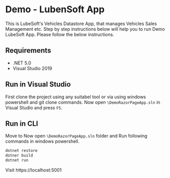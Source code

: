 # Demo - LubenSoft App

This is LubeSoft's Vehicles Datastore App, that manages Vehicles Sales Management etc. Step by step instructions below will help you to run Demo LubeSoft App.
Please follow the below instructions.

## Requirements

- .NET 5.0
- Visual Studio 2019

## Run in Visual Studio
First clone the project using any suitabel tool or via using windows powershell and git clone commands.
Now open `\DemoRazorPageApp.sln` in Visual Studio and press `F5`.

## Run in CLI
Move to Now open `\DemoRazorPageApp.sln` folder and Run following commands in windows powershell. 
```bash
dotnet restore
dotner build
dotnet run
```

Visit https://localhost:5001